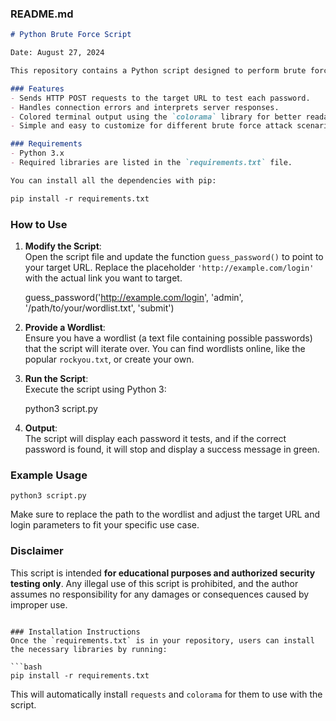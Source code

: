 ### README.md

```markdown
# Python Brute Force Script

Date: August 27, 2024

This repository contains a Python script designed to perform brute force attacks on an online login form. The script attempts to guess the password of a user account by iterating over a wordlist and sending requests to the target URL.

### Features
- Sends HTTP POST requests to the target URL to test each password.
- Handles connection errors and interprets server responses.
- Colored terminal output using the `colorama` library for better readability.
- Simple and easy to customize for different brute force attack scenarios.

### Requirements
- Python 3.x
- Required libraries are listed in the `requirements.txt` file.

You can install all the dependencies with pip:

pip install -r requirements.txt
```

### How to Use

1. **Modify the Script**:  
   Open the script file and update the function `guess_password()` to point to your target URL. Replace the placeholder `'http://example.com/login'` with the actual link you want to target.


   guess_password('http://example.com/login', 'admin', '/path/to/your/wordlist.txt', 'submit')
  

2. **Provide a Wordlist**:  
   Ensure you have a wordlist (a text file containing possible passwords) that the script will iterate over. You can find wordlists online, like the popular `rockyou.txt`, or create your own.

3. **Run the Script**:  
   Execute the script using Python 3:

   python3 script.py


4. **Output**:  
   The script will display each password it tests, and if the correct password is found, it will stop and display a success message in green.

### Example Usage
```
python3 script.py
```

Make sure to replace the path to the wordlist and adjust the target URL and login parameters to fit your specific use case.

### Disclaimer
This script is intended **for educational purposes and authorized security testing only**. Any illegal use of this script is prohibited, and the author assumes no responsibility for any damages or consequences caused by improper use.

```

### Installation Instructions
Once the `requirements.txt` is in your repository, users can install the necessary libraries by running:

```bash
pip install -r requirements.txt
```

This will automatically install `requests` and `colorama` for them to use with the script.
